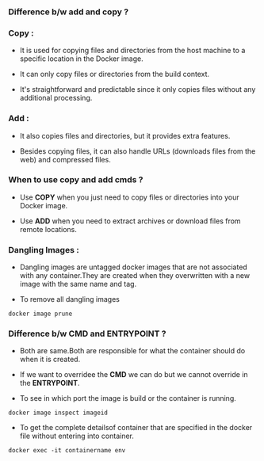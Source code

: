### Difference b/w add and copy ? 

### Copy :
* It is used for copying files and directories from the host machine to a specific location in the Docker image.

* It can only copy files or directories from the build context.
 
* It's straightforward and predictable since it only copies files without any additional processing.

### Add :

* It also copies files and directories, but it provides extra features.

* Besides copying files, it can also handle URLs (downloads files from the web) and compressed files.

### When to use copy and add cmds ?

* Use **COPY** when you just need to copy files or directories into your Docker image.

* Use **ADD** when you need to extract archives or download files from remote locations.

### Dangling Images :

* Dangling images are untagged docker images that are not associated with any container.They are created when they overwritten with a new image with the same name and tag.

* To remove all dangling images

```
docker image prune
```

### Difference b/w CMD and ENTRYPOINT ?

* Both are same.Both are responsible for what the container should do when it is created.

* If we want to overridee the **CMD** we can do but we cannot override in the **ENTRYPOINT**.

* To see in which port the image is build or the container is running.

```
docker image inspect imageid
```

* To get the complete detailsof container that are specified in the docker file without entering into container. 

```
docker exec -it containername env
``` 




  
